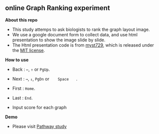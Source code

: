 online Graph Ranking experiment
---------------------------

**About this repo**

+ This study attemps to ask biologists to rank the graph layout image.
+ We use a google document form to collect data, and use html presentation to show the image slide by slide.
+ The Html presentation code is from  [myst729](http://myst729.github.io/Presentation/), which is released under the [MIT license](http://opensource.org/licenses/MIT).


**How to use**

+ Back  : `←`, `↑` or `PgUp`.
+ Next  : `→`, `↓`, `PgDn` or `　　Space　　`.
+ First : `Home`.
+ Last  : `End`.

+ Input score for each graph

**Demo**

+ Please visit [Pathway study](http://www.csee.umbc.edu/~yongnan/PathWay-graph-ranking-study/)
